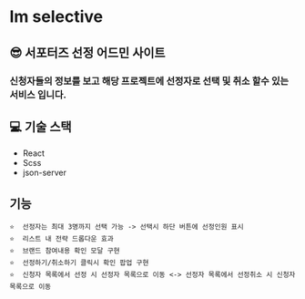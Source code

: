# Im selective 

## 😎  서포터즈 선정 어드민 사이트 
### 신청자들의 정보를 보고 해당 프로젝트에 선정자로 선택 및 취소 할수 있는 서비스 입니다.

## 💻  기술 스택 
 -  React
 - Scss
 -  json-server


## 기능 
    ⭐️  선정자는 최대 3명까지 선택 가능 -> 선택시 하단 버튼에 선정인원 표시
    ⭐️  리스트 내 전략 드롭다운 효과
    ⭐️  브랜드 참여내용 확인 모달 구현
    ⭐️  선정하기/취소하기 클릭시 확인 팝업 구현
    ⭐️  신청자 목록에서 선정 시 선정자 목록으로 이동 <-> 선정자 목록에서 선정취소 시 신청자 목록으로 이동 
